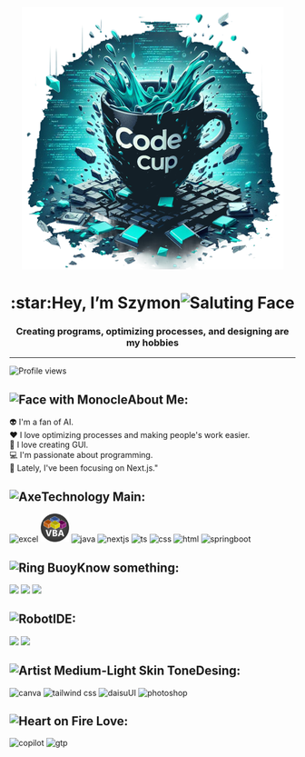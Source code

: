 <div align="center">
<img width=461px height=461px src="https://github.com/CodeCup7/CodeCup7/blob/main/assets/logo-readme.png" alt="Project logo">
</div>

<h1 align="center">:star:Hey, I’m Szymon<img src="https://raw.githubusercontent.com/Tarikul-Islam-Anik/Animated-Fluent-Emojis/master/Emojis/Smilies/Saluting%20Face.png" alt="Saluting Face" width="50" height="50" /></h1>
<h3 align="center">Creating programs, optimizing processes, and designing are my hobbies</h3> 
<hr />
<img src="https://komarev.com/ghpvc/?username=CodeCup7&style=flat-square&color=blue" alt="Profile views"/>

## <img src="https://raw.githubusercontent.com/Tarikul-Islam-Anik/Animated-Fluent-Emojis/master/Emojis/Smilies/Face%20with%20Monocle.png" alt="Face with Monocle" width="50" height="50" />About Me:
:alien: I'm a fan of AI.
<br>:heart: I love optimizing processes and making people's work easier.
<br>:triangular_ruler: I love creating GUI.
<br>:computer: I'm passionate about programming.
<br>:construction_worker: Lately, I've been focusing on Next.js."

 ## <img src="https://raw.githubusercontent.com/Tarikul-Islam-Anik/Animated-Fluent-Emojis/master/Emojis/Objects/Axe.png" alt="Axe" width="50" height="50" />Technology Main:
 <div>
   <img src="https://upload.wikimedia.org/wikipedia/commons/thumb/3/34/Microsoft_Office_Excel_%282019%E2%80%93present%29.svg/1101px-Microsoft_Office_Excel_%282019%E2%80%93present%29.svg.png" width="50" height="50" alt="excel">
   <img src="https://raw.githubusercontent.com/github/explore/71e4a0fc524fd1d7a0d9a940aa6b91f31458a87b/topics/vba/vba.png" width="50" height="50" alt="vba">
   <img src="https://user-images.githubusercontent.com/25181517/117201156-9a724800-adec-11eb-9a9d-3cd0f67da4bc.png" width="50" height="50" alt="java" />
   <img src="https://github.com/marwin1991/profile-technology-icons/assets/136815194/5f8c622c-c217-4649-b0a9-7e0ee24bd704" width="50" height="50" alt="nextjs" />
   <img src="https://user-images.githubusercontent.com/25181517/183890598-19a0ac2d-e88a-4005-a8df-1ee36782fde1.png" width="50" height="50" alt="ts" />
   <img src="https://user-images.githubusercontent.com/25181517/183898674-75a4a1b1-f960-4ea9-abcb-637170a00a75.png" width="50" height="50" alt="css" />
   <img src="https://user-images.githubusercontent.com/25181517/192158954-f88b5814-d510-4564-b285-dff7d6400dad.png" width="50" height="50" alt="html" />
   <img src="https://user-images.githubusercontent.com/25181517/183891303-41f257f8-6b3d-487c-aa56-c497b880d0fb.png" width="50" height="50" alt="springboot" />
 </div>

  ## <img src="https://raw.githubusercontent.com/Tarikul-Islam-Anik/Animated-Fluent-Emojis/master/Emojis/Objects/Ring%20Buoy.png" alt="Ring Buoy" width="50" height="50" />Know something:
  
<div>
   <img src="https://img.shields.io/badge/Hibernate-59666C?style=for-the-badge&logo=Hibernate&logoColor=white alt="hibernate" />
   <img src="https://img.shields.io/badge/MongoDB-4EA94B?style=for-the-badge&logo=mongodb&logoColor=white alt="mongoDB" />
   <img src="https://img.shields.io/badge/Sqlite-003B57?style=for-the-badge&logo=sqlite&logoColor=white alt="sqlite" />
</div>

  ## <img src="https://raw.githubusercontent.com/Tarikul-Islam-Anik/Telegram-Animated-Emojis/main/Smileys/Robot.webp" alt="Robot" width="50" height="50" />IDE:
  <div>
   <img src="https://img.shields.io/badge/Eclipse-2C2255?style=for-the-badge&logo=eclipse&logoColor=white alt="eclipse" />
   <img src="https://img.shields.io/badge/Visual_Studio_Code-0078D4?style=for-the-badge&logo=visual%20studio%20code&logoColor=white alt="visual studio" />
  </div>

  ## <img src="https://raw.githubusercontent.com/Tarikul-Islam-Anik/Animated-Fluent-Emojis/master/Emojis/People%20with%20professions/Artist%20Medium-Light%20Skin%20Tone.png" alt="Artist Medium-Light Skin Tone" width="50" height="50" />Desing:
  <div>
     <img src="https://img.shields.io/badge/Canva-%2300C4CC.svg?&style=for-the-badge&logo=Canva&logoColor=white"  alt="canva" />
     <img src="https://img.shields.io/badge/Tailwind_CSS-38B2AC?style=for-the-badge&logo=tailwind-css&logoColor=white" alt="tailwind css" />
     <img src="https://img.shields.io/badge/daisyUI-1ad1a5?style=for-the-badge&logo=daisyui&logoColor=white" alt="daisuUI" />
     <img src="https://img.shields.io/badge/Adobe%20Photoshop-31A8FF?style=for-the-badge&logo=Adobe%20Photoshop&logoColor=black" alt="photoshop" />
  </div>

   ## <img src="https://raw.githubusercontent.com/Tarikul-Islam-Anik/Animated-Fluent-Emojis/master/Emojis/Smilies/Heart%20on%20Fire.png" alt="Heart on Fire" width="50" height="50" /> Love: 
   <div>
    <img src="https://upload.wikimedia.org/wikipedia/commons/thumb/2/2a/Microsoft_365_Copilot_Icon.svg/1200px-Microsoft_365_Copilot_Icon.svg.png" width="50" height="50" alt="copilot" />
    <img src="https://uxwing.com/wp-content/themes/uxwing/download/brands-and-social-media/chatgpt-icon.png" width="50" height="50" alt="gtp" />
  </div>
